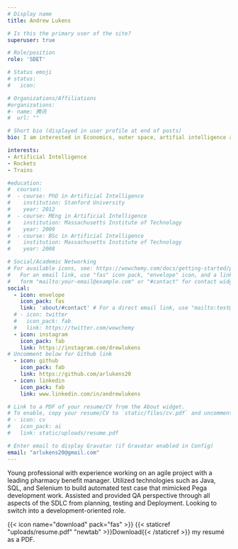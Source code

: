 ```yaml
---
# Display name
title: Andrew Lukens

# Is this the primary user of the site?
superuser: true

# Role/position
role: 'SDET'

# Status emoji
# status:
#   icon: 

# Organizations/Affiliations
#organizations:
#- name: 腾讯
#  url: ""

# Short bio (displayed in user profile at end of posts)
bio: I am interested in Economics, outer space, artifial intelligence and Futurism.

interests:
- Artificial Intelligence
- Rockets
- Trains

#education:
#  courses:
#  - course: PhD in Artificial Intelligence
#    institution: Stanford University
#    year: 2012
#  - course: MEng in Artificial Intelligence
#    institution: Massachusetts Institute of Technology
#    year: 2009
#  - course: BSc in Artificial Intelligence
#    institution: Massachusetts Institute of Technology
#    year: 2008

# Social/Academic Networking
# For available icons, see: https://wowchemy.com/docs/getting-started/page-builder/#icons
#   For an email link, use "fas" icon pack, "envelope" icon, and a link in the
#   form "mailto:your-email@example.com" or "#contact" for contact widget.
social:
  - icon: envelope
    icon_pack: fas
    link: 'about/#contact' # For a direct email link, use "mailto:test@example.org".
  # - icon: twitter
  #   icon_pack: fab
  #   link: https://twitter.com/wowchemy
  - icon: instagram
    icon_pack: fab
    link: https://instagram.com/drewlukens
# Uncomment below for Github link
  - icon: github
    icon_pack: fab
    link: https://github.com/arlukens20
  - icon: linkedin
    icon_pack: fab
    link: www.linkedin.com/in/andrewlukens

# Link to a PDF of your resume/CV from the About widget.
# To enable, copy your resume/CV to `static/files/cv.pdf` and uncomment the lines below.
# - icon: cv
#   icon_pack: ai
#   link: static/uploads/resume.pdf

# Enter email to display Gravatar (if Gravatar enabled in Config)
email: "arlukens20@gmail.com"
---
```


Young professional with experience working on an agile project with a leading pharmacy benefit manager. Utilized technologies such as Java, SQL, and Selenium to build automated test case that mimicked Pega development work. Assisted and provided QA perspective through all aspects of the SDLC from planning, testing and Deployment. Looking to switch into a development-oriented role. 

{{< icon name="download" pack="fas" >}} {{< staticref "uploads/resume.pdf" "newtab" >}}Download{{< /staticref >}} my resumé as a PDF.
